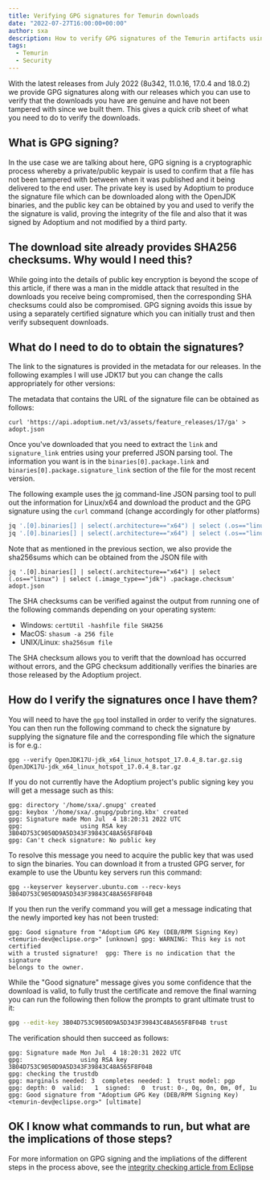 ```yaml
---
title: Verifying GPG signatures for Temurin downloads
date: "2022-07-27T16:00:00+00:00"
author: sxa
description: How to verify GPG signatures of the Temurin artifacts using the Eclipse public key
tags:
  - Temurin
  - Security
---
```


With the latest releases from July 2022 (8u342, 11.0.16, 17.0.4 and 18.0.2)
we provide GPG signatures along with our releases which you can use to
verify that the downloads you have are genuine and have not been tampered
with since we built them.  This gives a quick crib sheet of what you need to
do to verify the downloads.

## What is GPG signing?

In the use case we are talking about here, GPG signing is a cryptographic
process whereby a private/public keypair is used to confirm that a file has
not been tampered with between when it was published and it being delivered
to the end user.  The private key is used by Adoptium to produce the
signature file which can be downloaded along with the OpenJDK binaries, and
the public key can be obtained by you and used to verify the the signature
is valid, proving the integrity of the file and also that it was signed by
Adoptium and not modified by a third party.

## The download site already provides SHA256 checksums. Why would I need this?

While going into the details of public key encryption is beyond the scope of
this article, if there was a man in the middle attack that resulted in the
downloads you receive being compromised, then the corresponding SHA
checksums could also be compromised.  GPG signing avoids this issue by using
a separately certified signature which you can initially trust and then
verify subsequent downloads.

## What do I need to do to obtain the signatures?

The link to the signatures is provided in the metadata for our releases.  In
the following examples I will use JDK17 but you can change the calls
appropriately for other versions:

The metadata that contains the URL of the signature file can be obtained
as follows:

`curl 'https://api.adoptium.net/v3/assets/feature_releases/17/ga' > adopt.json`

Once you've downloaded that you need to extract the `link` and
`signature_link` entries using your preferred JSON parsing tool.  The
information you want is in the `binaries[0].package.link` and
`binaries[0].package.signature_link` section of the file for the most recent
version.

The following example uses the [jq](https://stedolan.github.io/jq/) command-line JSON
parsing tool to pull out the information for Linux/x64 and download the
product and the GPG signature using the `curl` command (change accordingly
for other platforms)

```bash
jq '.[0].binaries[] | select(.architecture=="x64") | select (.os=="linux") | select (.image_type=="jdk") .package.link' adopt.json | xargs curl -LO
jq '.[0].binaries[] | select(.architecture=="x64") | select (.os=="linux") | select (.image_type=="jdk") .package.signature_link' adopt.json | xargs curl -LO
```

Note that as mentioned in the previous section, we also provide the
sha256sums which can be obtained from the JSON file with

```
jq '.[0].binaries[] | select(.architecture=="x64") | select (.os=="linux") | select (.image_type=="jdk") .package.checksum' adopt.json
```

The SHA checksums can be verified against the output from running one of the
following commands depending on your operating system:

- Windows: `certUtil -hashfile file SHA256`
- MacOS: `shasum -a 256 file`
- UNIX/Linux: `sha256sum file`

The SHA checksum allows you to verift that the download has occurred without
errors, and the GPG checksum additionally verifies the binaries are those
released by the Adoptium project.

## How do I verify the signatures once I have them?

You will need to have the `gpg` tool installed in order to verify the
signatures.  You can then run the following command to check the signature by supplying the signature file and the corresponding file which the signature is for e.g.:

`gpg --verify OpenJDK17U-jdk_x64_linux_hotspot_17.0.4_8.tar.gz.sig OpenJDK17U-jdk_x64_linux_hotspot_17.0.4_8.tar.gz`

If you do not currently have the Adoptium project's public signing key you will get a message such as this:

```output
gpg: directory '/home/sxa/.gnupg' created
gpg: keybox '/home/sxa/.gnupg/pubring.kbx' created
gpg: Signature made Mon Jul  4 18:20:31 2022 UTC
gpg:                using RSA key 3B04D753C9050D9A5D343F39843C48A565F8F04B
gpg: Can't check signature: No public key
```

To resolve this message you need to acquire the public key that was used to
sign the binaries.  You can download it from a trusted GPG server, for
example to use the Ubuntu key servers run this command:

`gpg --keyserver keyserver.ubuntu.com --recv-keys 3B04D753C9050D9A5D343F39843C48A565F8F04B`

If you then run the verify command you will get a message indicating that the newly imported key has not been trusted:

```output
gpg: Good signature from "Adoptium GPG Key (DEB/RPM Signing Key)
<temurin-dev@eclipse.org>" [unknown] gpg: WARNING: This key is not certified
with a trusted signature!  gpg: There is no indication that the signature
belongs to the owner.
```

While the "Good signature" message gives you some
confidence that the download is valid, to fully trust the certificate and
remove the final warning you can run the following then follow the prompts
to grant ultimate trust to it:

```bash
gpg --edit-key 3B04D753C9050D9A5D343F39843C48A565F8F04B trust
```

The verification should then succeed as follows:

```output
gpg: Signature made Mon Jul  4 18:20:31 2022 UTC
gpg:                using RSA key 3B04D753C9050D9A5D343F39843C48A565F8F04B
gpg: checking the trustdb
gpg: marginals needed: 3  completes needed: 1  trust model: pgp
gpg: depth: 0  valid:   1  signed:   0  trust: 0-, 0q, 0n, 0m, 0f, 1u
gpg: Good signature from "Adoptium GPG Key (DEB/RPM Signing Key) <temurin-dev@eclipse.org>" [ultimate]
```

## OK I know what commands to run, but what are the implications of those steps?

For more information on GPG signing and the impliations of the different steps in the process above, see the
[integrity checking article from Eclipse](https://wiki.eclipse.org/Platform-releng/How_to_check_integrity_of_downloads#Example_of_using_GPG_with_the_checksums_files)
